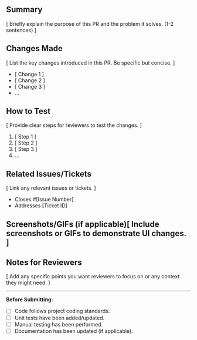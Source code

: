 ## Summary

[ Briefly explain the purpose of this PR and the problem it solves. (1-2 sentences) ]

## Changes Made

[ List the key changes introduced in this PR. Be specific but concise. ]

*   [ Change 1 ]
*   [ Change 2 ]
*   [ Change 3 ]
*   ...

## How to Test

[ Provide clear steps for reviewers to test the changes. ]

1.  [ Step 1 ]
2.  [ Step 2 ]
3.  [ Step 3 ]
4.  ...

## Related Issues/Tickets

[ Link any relevant issues or tickets. ]

*   Closes #[Issue Number]
*   Addresses [Ticket ID]

## Screenshots/GIFs (if applicable)[ Include screenshots or GIFs to demonstrate UI changes. ]

## Notes for Reviewers

[ Add any specific points you want reviewers to focus on or any context they might need. ]

---

**Before Submitting:**

*   [ ] Code follows project coding standards.
*   [ ] Unit tests have been added/updated.
*   [ ] Manual testing has been performed.
*   [ ] Documentation has been updated (if applicable).

